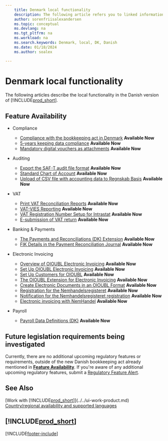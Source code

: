 ```yaml
---
    title: Denmark local functionality
    description: The following article refers you to linked information that describes local functionality in Denmark.
    author: sorenfriisalexandersen
    ms.topic: conceptual
    ms.devlang: na
    ms.tgt_pltfrm: na
    ms.workload: na
    ms.search.keywords: Denmark, local, DK, Danish
    ms.date: 01/18/2024
    ms.author: soalex

---
```

# Denmark local functionality

The following articles describe the local functionality in the Danish version of [!INCLUDE[prod_short](../../includes/prod_short.md)].

## Feature Availability

* Compliance

    * [Compliance with the bookkeeping act in Denmark](compliance-denmark.md) **Available Now**
    * [5-years keeping data compliance](how-to-keep-data-5years.md) **Available Now**
    * [Mandatory digital vouchers as attachments](how-to-digital-vouchers-dk.md) **Available Now**

* Auditing

    * [Export the SAF-T audit file format](how-to-use-saft-audit-files-export.md) **Available Now**
    * [Standard Chart of Account](how-to-set-up-standard-coa.md) **Available Now**
    * [Upload of CSV file with accounting data to Regnskab Basis](how-to-use-regnskabbasis-export.md) **Available Now**

* VAT

    * [Print VAT Reconciliation Reports](how-to-print-vat-reconciliation-reports.md) **Available Now**
    * [VAT-VIES Reporting](vat-vies-reporting.md) **Available Now**
    * [VAT Registration Number Setup for Intrastat](vat-registration-no-intrastat.md) **Available Now**
    * [E-submission of VAT return](how-to-evat-statement-dk.md) **Available Now**

* Banking & Payments

    * [The Payments and Reconciliations (DK) Extension](../../ui-extensions-payments-reconciliation-formats-dk.md) **Available Now**
    * [FIK Details in the Payment Reconciliation Journal](fik-details-in-the-payment-reconciliation-journal.md) **Available Now**

* Electronic Invoicing

    * [Overview of OIOUBL Electronic Invoicing](oioubl-electronic-invoicing-overview.md) **Available Now**
    * [Set Up OIOUBL Electronic Invoicing](how-to-set-up-oioubl.md) **Available Now**
    * [Set Up Customers for OIOUBL](how-to-set-up-customers-for-oioubl.md) **Available Now**
    * [The OIOUBL Extension for Electronic Invoicing](ui-extensions-oioubl.md) **Available Now**
    * [Create Electronic Documents in an OIOUBL Format](how-to-create-electronic-documents-by-using-oioubl.md) **Available Now**
    * [Registration for the Nemhandelsregisteret](how-to-nemhandel-register.md) **Available Now**
    * [Notification for the Nemhandelsregisteret registration](how-to-nemhandel-register.md) **Available Now**
    * [Electronic invoicing with NemHandel](how-to-edocuments-nemhadel.md) **Available Now**

* Payroll

    * [Payroll Data Definitions (DK)](ui-extensions-payroll-data-definitions-dk.md) **Available Now**

## Future legislation requirements being investigated

Currently, there are no additional upcoming regulatory features or requirements, outside of the new Danish bookkeeping act already mentioned in [**Feature Availability**](denmark-local-functionality#feature-availability). If you're aware of any additional upcoming regulatory features, submit a [Regulatory Feature Alert](https://forms.office.com/pages/responsepage.aspx?id=v4j5cvGGr0GRqy180BHbRwkeauYiJKZOpJ0CtKuVmJlURURaMlQ4Rk05UFY4NkVEOTA0MUU5WThXSC4u).

## See Also

[Work with [!INCLUDE[prod_short](../../includes/prod_short.md)]](../../ui-work-product.md)  
[Country/regional availability and supported languages](/dynamics365/business-central/dev-itpro/compliance/apptest-countries-and-translations)

## [!INCLUDE[prod_short](../../includes/free_trial_md.md)]

[!INCLUDE[footer-include](../../includes/footer-banner.md)]
